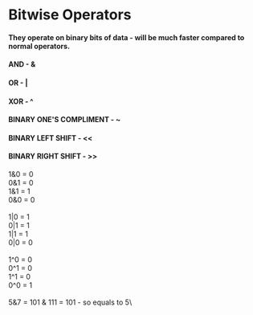 # Bitwise Operators
#### They operate on binary bits of data - will be much faster compared to normal operators.
#### AND - & 
#### OR - |
#### XOR - ^
#### BINARY ONE'S COMPLIMENT - ~
#### BINARY LEFT SHIFT - <<
#### BINARY RIGHT SHIFT - >>

1&0 = 0\
0&1 = 0\
1&1 = 1\
0&0 = 0\
\
1|0 = 1\
0|1 = 1\
1|1 = 1\
0|0 = 0\
\
1^0 = 0\
0^1 = 0\
1^1 = 0\
0^0 = 1\
\
5&7 = 101 & 111 = 101 - so equals to 5\
